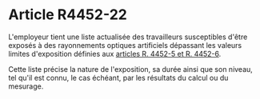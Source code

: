 # Article R4452-22

L'employeur tient une liste actualisée des travailleurs susceptibles d'être exposés à des rayonnements optiques artificiels dépassant les valeurs limites d'exposition définies aux [articles R. 4452-5 et R. 4452-6][1]. 
  
  
Cette liste précise la nature de l'exposition, sa durée ainsi que son niveau, tel qu'il est connu, le cas échéant, par les résultats du calcul ou du mesurage.

 [1]: /affichCodeArticle.do?cidTexte=LEGITEXT000006072050&idArticle=LEGIARTI000018491179&dateTexte=&categorieLien=cid